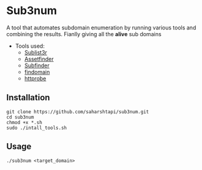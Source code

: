 # Sub3num

A tool that automates subdomain enumeration by running various tools and combining the results. Fianlly giving all the **alive** sub domains

* Tools used:
  * [Sublist3r](https://github.com/aboul3la/Sublist3r.git) 
  * [Assetfinder](https://github.com/tomnomnom/assetfinder)
  * [Subfinder](https://github.com/projectdiscovery/subfinder)
  * [findomain](https://github.com/Findomain/Findomain)
  * [httprobe](https://github.com/tomnomnom/httprobe)

## Installation 
```
git clone https://github.com/saharshtapi/sub3num.git
cd sub3num
chmod +x *.sh
sudo ./intall_tools.sh
```

## Usage 
```
./sub3num <target_domain>
```
